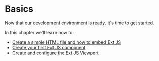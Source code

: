 # Basics

Now that our development environment is ready, it's time to get started.

In this chapter we'll learn how to:

* [Create a simple HTML file and how to embed Ext JS](./include.md)
* [Create your first Ext JS component](./window.md)
* [Create and configure the Ext JS Viewport](./viewport.md)
